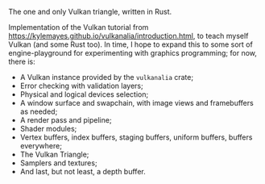 The one and only Vulkan triangle, written in Rust.

Implementation of the Vulkan tutorial from
https://kylemayes.github.io/vulkanalia/introduction.html, to
teach myself Vulkan (and some Rust too). In time, I hope to
expand this to some sort of engine-playground for experimenting
with graphics programming; for now, there is:

- A Vulkan instance provided by the `vulkanalia` crate;
- Error checking with validation layers;
- Physical and logical devices selection;
- A window surface and swapchain, with image views and
  framebuffers as needed;
- A render pass and pipeline;
- Shader modules;
- Vertex buffers, index buffers, staging buffers, uniform
  buffers, buffers everywhere;
- The Vulkan Triangle;
- Samplers and textures;
- And last, but not least, a depth buffer.